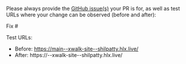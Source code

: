 Please always provide the [GitHub issue(s)](../issues) your PR is for, as well as test URLs where your change can be observed (before and after):

Fix #<gh-issue-id>

Test URLs:
- Before: https://main--xwalk-site--shilpatty.hlx.live/
- After: https://<branch>--xwalk-site--shilpatty.hlx.live/
